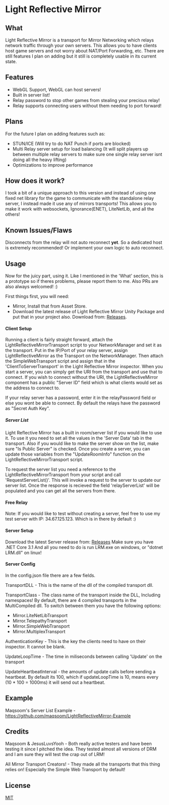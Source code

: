 # Light Reflective Mirror

## What
Light Reflective Mirror is a transport for Mirror Networking which relays network traffic through your own servers. This allows you to have clients host game servers and not worry about NAT/Port Forwarding, etc. There are still features I plan on adding but it still is completely usable in its current state.

## Features
* WebGL Support, WebGL can host servers!
* Built in server list!
* Relay password to stop other games from stealing your precious relay!
* Relay supports connecting users without them needing to port forward!

## Plans

For the future I plan on adding features such as:
* STUN/ICE (Will try to do NAT Punch if ports are blocked)
* Multi Relay server setup for load balancing (It will split players up between multiple relay servers to make sure one single relay server isnt doing all the heavy lifting)
* Optimizations to improve performance

## How does it work?

I took a bit of a unique approach to this version and instead of using one fixed net library for the game to communicate with the standalone relay server, I instead made it use any of mirrors transports! This allows you to make it work with websockets, Ignorance(ENET), LiteNetLib, and all the others!

## Known Issues/Flaws

Disconnects from the relay will not auto reconnect **yet**. So a dedicated host is extremely recommended! Or implement your own logic to auto reconnect.

## Usage

Now for the juicy part, using it. Like I mentioned in the 'What' section, this is a prototype so if theres problems, please report them to me. Also PRs are also always welcomed! :)

First things first, you will need:
* Mirror, Install that from Asset Store.
* Download the latest release of Light Reflective Mirror Unity Package and put that in your project also. Download from: [Releases](https://github.com/Derek-R-S/Light-Reflective-Mirror/releases).

#### Client Setup
Running a client is fairly straight forward, attach the LightReflectiveMirrorTransport script to your NetworkManager and set it as the transport. Put in the IP/Port of your relay server, assign LightReflectiveMirror as the Transport on the NetworkManager. Then attach the SimpleWebTransport script and assign that in the 'ClientToServerTransport' in the Light Reflective Mirror inspector. When you start a server, you can simply get the URI from the transport and use that to connect. If you wish to connect without the URI, the LightReflectiveMirror component has a public "Server ID" field which is what clients would set as the address to connect to. 

If your relay server has a password, enter it in the relayPassword field or else you wont be able to connect. By default the relays have the password as "Secret Auth Key".

##### Server List

Light Reflective Mirror has a built in room/server list if you would like to use it. To use it you need to set all the values in the 'Server Data' tab in the transport. Also if you would like to make the server show on the list, make sure "Is Public Server" is checked. Once you create a server, you can update those variables from the "UpdateRoomInfo" function on the LightReflectiveMirrorTransport script.

To request the server list you need a reference to the LightReflectiveMirrorTransport from your script and call 'RequestServerList()'. This will invoke a request to the server to update our server list. Once the response is recieved the field 'relayServerList' will be populated and you can get all the servers from there.
 
#### Free Relay
Note: If you would like to test without creating a server, feel free to use my test server with IP: 34.67.125.123. Which is in there by default  :)

#### Server Setup
Download the latest Server release from: [Releases](https://github.com/Derek-R-S/Light-Reflective-Mirror/releases)
Make sure you have .NET Core 3.1
And all you need to do is run LRM.exe on windows, or "dotnet LRM.dll" on linux!

#### Server Config
In the config.json file there are a few fields.

TransportDLL - This is the name of the dll of the compiled transport dll.

TransportClass - The class name of the transport inside the DLL, Including namespaces!
By default, there are 4 compiled transports in the MultiCompiled dll.
To switch between them you have the following options:
* Mirror.LiteNetLibTransport
* Mirror.TelepathyTransport
* Mirror.SimpleWebTransport
* Mirror.MultiplexTransport

AuthenticationKey - This is the key the clients need to have on their inspector. It cannot be blank.

UpdateLoopTime - The time in miliseconds between calling 'Update' on the transport

UpdateHeartbeatInterval - the amounts of update calls before sending a heartbeat. By default its 100, which if updateLoopTime is 10, means every (10 * 100 = 1000ms) it will send out a heartbeat.


## Example

Maqsoom's Server List Example - https://github.com/maqsoom/LightReflectiveMirror-Example

## Credits

Maqsoom & JesusLuvsYooh - Both really active testers and have been testing it since I pitched the idea. They tested almost all versions of DRM and I am sure they will test the crap out of LRM!

All Mirror Transport Creators! - They made all the transports that this thing relies on! Especially the Simple Web Transport by default!

## License
[MIT](https://choosealicense.com/licenses/mit/)
